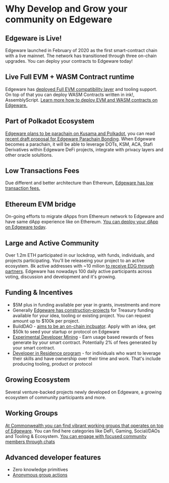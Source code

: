 # Why Develop and Grow your community on Edgeware

## Edgeware is Live!
  
  Edgeware launched in February of 2020 as the first smart-contract chain with a live mainnet. The network has transitioned through three on-chain upgrades. You can deploy your contracts to Edgeware today!

## Live Full EVM + WASM Contract runtime
  Edgeware has [deployed Full EVM compatibility layer](/edgeware-runtime/evm) and tooling support. On top of that you can deploy WASM Contracts written in ink!, AssemblyScript. [Learn more how to deploy EVM and WASM contracts on Edgeware.](https://contracts.edgewa.re)

## Part of Polkadot Ecosystem 
  [Edgeware plans to be parachain on Kusama and Polkadot](https://blog.edgewa.re/edgeware-2020/), you can read [recent draft proposal for Edgeware Parachain Bonding](https://commonwealth.im/edgeware/proposal/discussion/830-draft-proposal-edgeware-parachain-bonding). When Edgeware becomes a parachain, it will be able to leverage DOTs, KSM, ACA, Stafi Derivatives within Edgeware DeFi projects, integrate with privacy layers and other oracle solultions.

## Low Transactions Fees
  Due different and better architecture than Ethereum, [Edgeware has low transaction fees.](edgew~are-runtime/economics/transaction-fees.md)

## Ethereum EVM bridge
  On-going efforts to migrate dApps from Ethereum network to Edgeware and have same dApp experience like on Ethereum. [You can deploy your dApp on Edgeware today](https://contracts.edgewa.re/#/4/evm-introduction).

## Large and Active Community
  Over 1.2m ETH participated in our lockdrop, with funds, individuals, and projects participating. You'll be releaseing your project to an active ecosystem. 8k active addresses with ~10 milion [to receive EDG through partners](https://www.binance.com/en/blog/376024539711221760/Did-You-Hold-ETH-on-Binance-Congratulations-Youll-Get-Free-Edgeware-Tokens). Edgeware has nowadays 100 daily active participants across voting, discussion and development and it's growing. 
  
## Funding & Incentives
  * $5M plus in funding available per year in grants, investments and more
  * Generally [Edgeware has construction-projects](https://github.com/edgeware-builders/construction-projects) for Treasury funding available for your idea, tooling or existing project. You can request amount up to $100k per project.
  * BuildDAO - [aims to be an on-chain incbuator](https://www.notion.so/hicommonwealth/BuilDAO-Incubator-Paper-35d451f814014f9cbff96b6c8ab443a4). Apply with an idea, get $50k to seed your startup or protocol on Edgeware
  * [Experimental Developer Mining](https://commonwealth.im/edgeware/proposal/discussion/798-developer-incentive-dev-mining-by-uma) - Earn usage based rewards of fees generate by your smart contract. Potentially 2% of fees generated by your smart contract.
  * [Developer in Residence program](https://commonwealth.im/edgeware/proposal/discussion/864-recruiting-developers-in-residence-to-edgeware) - for individuals who want to leverage their skills and have ownership over their time and work. That's include producing tooling, product or protocol

## Growing Ecosystem
  Several venture-backed projects newly developed on Edgeware, a growing ecosystem of community participants and more.
  
## Working Groups
  [At Commonwealth you can find vibrant working groups that operates on top of Edgeware](https://commonwealth.im/edgeware/). You can find here categories like DeFi, Gaming, Social/DAOs and Tooling & Ecosystem. [You can engage with focused community members through chats](https://github.com/edgeware-builders/awesome-edgeware#working-groups---engage-with-focused-community)
  
## Advanced developer features
  * Zero knowledge primitives
  * [Anonymous group actions](https://github.com/edgeware-builders/anon)



